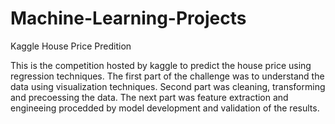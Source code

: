 # Machine-Learning-Projects
 
Kaggle House Price Predition 

This is the competition hosted by kaggle to predict the house price using regression techniques. The first part of the challenge was to understand the data using visualization techniques. Second part was cleaning, transforming and precoessing the data. The next part was feature extraction and engineeing procedded by model development and validation of the results. 
